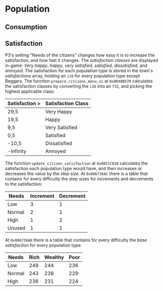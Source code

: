 # Population

## Consumption

## Satisfaction
P3's setting "Needs of the citizens" changes how easy it is to increase the satisfaction, and how fast it changes.
The *satisfaction classes* are displayed in-game: *Very happy*, *happy*, *very satisfied*, *satisfied*, *dissatisfied*, and *annoyed*.
The satisfaction for each population type is stored in the town's *satisfactions* array, holding an `i16` for every population type except Beggars.
The function `prepare_citizens_menu_ui` at `0x0040B570` calculates the satisfaction classes by converting the `i16` into an `f32`, and picking the highest applicable class:

|Satisfaction >|Satisfaction Class|
|-|-|
|29,5|Very Happy|
|19,5|Happy|
|9,5|Very Satisfied|
|0,5|Satisfied|
|-10,5|Dissatisfied|
|-Infinity|Annoyed|


The function `update_citizen_satisfaction` at `0x0051C830` calculates the satisfaction each population type would have, and then increases or decreases the value by the *step size*.
At `0x006736AC` there is a table that contains for every difficulty the step sizes for increments and decrements to the satisfaction:

|Needs|Increment|Decrement|
|-|-|-|
|Low|3|1|
|Normal|2|1|
|High|1|2|
|Unused|1|1|

At `0x006736A0` there is a table that contains for every difficulty the *base satisfaction* for every population type:

|Needs|Rich|Wealthy|Poor|
|-|-|-|-|
|Low|249|244|236|
|Normal|243|238|229|
|High|236|231|224|




